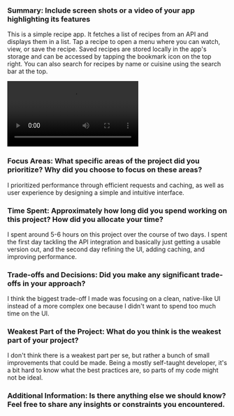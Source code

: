 ### Summary: Include screen shots or a video of your app highlighting its features
This is a simple recipe app. It fetches a list of recipes from an API and displays them in a list. Tap a recipe to open a menu where you can watch, view, or save the recipe. Saved recipes are stored locally in the app's storage and can be accessed by tapping the bookmark icon on the top right. You can also search for recipes by name or cuisine using the search bar at the top.

![](Media/Demo.mp4)

### Focus Areas: What specific areas of the project did you prioritize? Why did you choose to focus on these areas?
I prioritized performance through efficient requests and caching, as well as user experience by designing a simple and intuitive interface.

### Time Spent: Approximately how long did you spend working on this project? How did you allocate your time?
I spent around 5-6 hours on this project over the course of two days. I spent the first day tackling the API integration and basically just getting a usable version out, and the second day refining the UI, adding caching, and improving performance.

### Trade-offs and Decisions: Did you make any significant trade-offs in your approach?
I think the biggest trade-off I made was focusing on a clean, native-like UI instead of a more complex one because I didn't want to spend too much time on the UI.

### Weakest Part of the Project: What do you think is the weakest part of your project?
I don't think there is a weakest part per se, but rather a bunch of small improvements that could be made. Being a mostly self-taught developer, it's a bit hard to know what the best practices are, so parts of my code might not be ideal.

### Additional Information: Is there anything else we should know? Feel free to share any insights or constraints you encountered.

